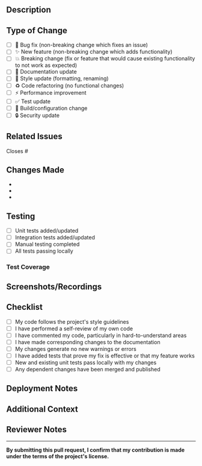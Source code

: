 ## Description

<!-- Provide a brief description of the changes in this PR -->

## Type of Change

<!-- Mark the relevant option with an "x" -->

- [ ] 🐛 Bug fix (non-breaking change which fixes an issue)
- [ ] ✨ New feature (non-breaking change which adds functionality)
- [ ] 💥 Breaking change (fix or feature that would cause existing functionality to not work as expected)
- [ ] 📝 Documentation update
- [ ] 🎨 Style update (formatting, renaming)
- [ ] ♻️ Code refactoring (no functional changes)
- [ ] ⚡ Performance improvement
- [ ] ✅ Test update
- [ ] 🔧 Build/configuration change
- [ ] 🔒 Security update

## Related Issues

<!-- Link to related issues, e.g., "Closes #123" or "Relates to #456" -->

Closes #

## Changes Made

<!-- Provide a detailed list of changes -->

- 
- 
- 

## Testing

<!-- Describe the testing you've done -->

- [ ] Unit tests added/updated
- [ ] Integration tests added/updated
- [ ] Manual testing completed
- [ ] All tests passing locally

### Test Coverage

<!-- If applicable, mention test coverage changes -->

## Screenshots/Recordings

<!-- If applicable, add screenshots or recordings to help explain your changes -->

## Checklist

- [ ] My code follows the project's style guidelines
- [ ] I have performed a self-review of my own code
- [ ] I have commented my code, particularly in hard-to-understand areas
- [ ] I have made corresponding changes to the documentation
- [ ] My changes generate no new warnings or errors
- [ ] I have added tests that prove my fix is effective or that my feature works
- [ ] New and existing unit tests pass locally with my changes
- [ ] Any dependent changes have been merged and published

## Deployment Notes

<!-- Any special deployment considerations? Environment variables? Database migrations? -->

## Additional Context

<!-- Add any other context about the PR here -->

## Reviewer Notes

<!-- Specific areas you'd like reviewers to focus on -->

---

**By submitting this pull request, I confirm that my contribution is made under the terms of the project's license.**

